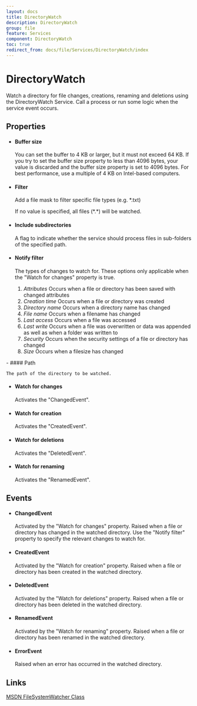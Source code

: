 ```yaml
---
layout: docs
title: DirectoryWatch
description: DirectoryWatch
group: file
feature: Services
component: DirectoryWatch
toc: true
redirect_from: docs/file/Services/DirectoryWatch/index
---
```

DirectoryWatch
==============

Watch a directory for file changes, creations, renaming and deletions using the DirectoryWatch Service. 
Call a process or run some logic when the service event occurs.

Properties
----------

-  #### Buffer size

    You can set the buffer to 4 KB or larger, but it must not exceed 64
    KB. If you try to set the buffer size property to less than 4096
    bytes, your value is discarded and the buffer size property is set
    to 4096 bytes. For best performance, use a multiple of 4 KB on
    Intel-based computers.

-  #### Filter

    Add a file mask to filter specific file types (e.g. \*.txt)

    If no value is specified, all files (\*.\*) will be watched.

-  #### Include subdirectories

    A flag to indicate whether the service should process files in
    sub-folders of the specified path.

-  #### Notify filter

    The types of changes to watch for. These options only applicable
    when the "Watch for changes" property is true.

    1.  *Attributes* Occurs when a file or directory has been saved with
        changed attributes
    2.  *Creation time* Occurs when a file or directory was created
    3.  *Directory name* Occurs when a directory name has changed
    4.  *File name* Occurs when a filename has changed
    5.  *Last access* Occurs when a file was accessed
    6.  *Last write* Occurs when a file was overwritten or data was
        appended as well as when a folder was written to
    7.  *Security* Occurs when the security settings of a file or
        directory has changed
    8.  *Size* Occurs when a filesize has changed
<p>
-  #### Path

    The path of the directory to be watched.

-  #### Watch for changes

    Activates the "ChangedEvent".

-  #### Watch for creation

    Activates the "CreatedEvent".

-  #### Watch for deletions

    Activates the "DeletedEvent".

-  #### Watch for renaming

    Activates the "RenamedEvent".

Events
------

-  #### ChangedEvent

    Activated by the "Watch for changes" property. Raised when a file or
    directory has changed in the watched directory. Use the "Notify
    filter" property to specify the relevant changes to watch for.

-  #### CreatedEvent

    Activated by the "Watch for creation" property. Raised when a file
    or directory has been created in the watched directory.

-  #### DeletedEvent

    Activated by the "Watch for deletions" property. Raised when a file
    or directory has been deleted in the watched directory.

-  #### RenamedEvent

    Activated by the "Watch for renaming" property. Raised when a file
    or directory has been renamed in the watched directory.

-  #### ErrorEvent

    Raised when an error has occurred in the watched directory.

Links
-----

[MSDN FileSystemWatcher
Class](http://msdn.microsoft.com/en-us/library/system.io.filesystemwatcher.aspx)
